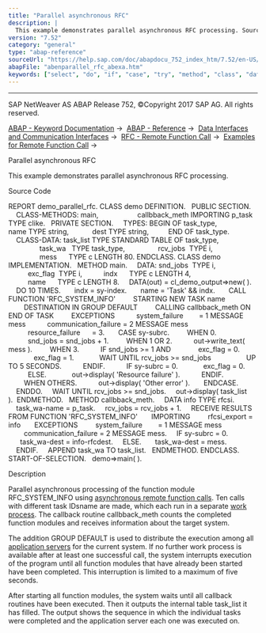 ```yaml
---
title: "Parallel asynchronous RFC"
description: |
  This example demonstrates parallel asynchronous RFC processing. Source Code REPORT demo_parallel_rfc. CLASS demo DEFINITION. PUBLIC SECTION. CLASS-METHODS: main, callbback_meth IMPORTING p_task TYPE clike. PRIVATE SECTION. TYPES: BEGIN OF task_type, name TYPE string, dest TYPE string, END OF ta
version: "7.52"
category: "general"
type: "abap-reference"
sourceUrl: "https://help.sap.com/doc/abapdocu_752_index_htm/7.52/en-US/abenparallel_rfc_abexa.htm"
abapFile: "abenparallel_rfc_abexa.htm"
keywords: ["select", "do", "if", "case", "try", "method", "class", "data", "types", "internal-table", "abenparallel", "rfc", "abexa"]
---
```


* * *

SAP NetWeaver AS ABAP Release 752, ©Copyright 2017 SAP AG. All rights reserved.

[ABAP - Keyword Documentation](https://help.sap.com/doc/abapdocu_752_index_htm/7.52/en-US/abenabap.htm) →  [ABAP - Reference](https://help.sap.com/doc/abapdocu_752_index_htm/7.52/en-US/abenabap_reference.htm) →  [Data Interfaces and Communication Interfaces](https://help.sap.com/doc/abapdocu_752_index_htm/7.52/en-US/abenabap_data_communication.htm) →  [RFC - Remote Function Call](https://help.sap.com/doc/abapdocu_752_index_htm/7.52/en-US/abenrfc.htm) →  [Examples for Remote Function Call](https://help.sap.com/doc/abapdocu_752_index_htm/7.52/en-US/abenrfc_abexas.htm) → 

Parallel asynchronous RFC

This example demonstrates parallel asynchronous RFC processing.

Source Code

REPORT demo\_parallel\_rfc.
CLASS demo DEFINITION.
  PUBLIC SECTION.
    CLASS-METHODS: main,
                   callbback\_meth IMPORTING p\_task TYPE clike.
  PRIVATE SECTION.
    TYPES: BEGIN OF task\_type,
           name TYPE string,
           dest TYPE string,
         END OF task\_type.
    CLASS-DATA: task\_list TYPE STANDARD TABLE OF task\_type,
                task\_wa   TYPE task\_type,
                rcv\_jobs  TYPE i,
                mess      TYPE c LENGTH 80.
ENDCLASS.
CLASS demo IMPLEMENTATION.
  METHOD main.
    DATA: snd\_jobs  TYPE i,
          exc\_flag  TYPE i,
          indx      TYPE c LENGTH 4,
          name      TYPE c LENGTH 8.
    DATA(out) = cl\_demo\_output=>new( ).
    DO 10 TIMES.
      indx = sy-index.
      name = 'Task' && indx.
      CALL FUNCTION 'RFC\_SYSTEM\_INFO'
        STARTING NEW TASK name
        DESTINATION IN GROUP DEFAULT
        CALLING callbback\_meth ON END OF TASK
        EXCEPTIONS
          system\_failure        = 1 MESSAGE mess
          communication\_failure = 2 MESSAGE mess
          resource\_failure      = 3.
      CASE sy-subrc.
        WHEN 0.
          snd\_jobs = snd\_jobs + 1.
        WHEN 1 OR 2.
          out->write\_text( mess ).
        WHEN 3.
          IF snd\_jobs >= 1 AND
             exc\_flag = 0.
             exc\_flag = 1.
            WAIT UNTIL rcv\_jobs >= snd\_jobs
                 UP TO 5 SECONDS.
          ENDIF.
          IF sy-subrc = 0.
            exc\_flag = 0.
          ELSE.
            out->display( 'Resource failure' ).
          ENDIF.
        WHEN OTHERS.
          out->display( 'Other error' ).
      ENDCASE.
    ENDDO.
    WAIT UNTIL rcv\_jobs >= snd\_jobs.
    out->display( task\_list ).  ENDMETHOD.
  METHOD callbback\_meth.
    DATA info TYPE rfcsi.
    task\_wa-name = p\_task.
    rcv\_jobs = rcv\_jobs + 1.
    RECEIVE RESULTS FROM FUNCTION 'RFC\_SYSTEM\_INFO'
      IMPORTING
        rfcsi\_export = info
      EXCEPTIONS
        system\_failure        = 1 MESSAGE mess
        communication\_failure = 2 MESSAGE mess.
    IF sy-subrc = 0.
      task\_wa-dest = info-rfcdest.
    ELSE.
      task\_wa-dest = mess.
    ENDIF.
    APPEND task\_wa TO task\_list.
  ENDMETHOD.
ENDCLASS.
START-OF-SELECTION.
  demo=>main( ).

Description

Parallel asynchronous processing of the function module RFC\_SYSTEM\_INFO using [asynchronous remote function calls](https://help.sap.com/doc/abapdocu_752_index_htm/7.52/en-US/abenasynchronous_rfc_glosry.htm "Glossary Entry"). Ten calls with different task IDsname are made, which each run in a separate [work process](https://help.sap.com/doc/abapdocu_752_index_htm/7.52/en-US/abenwork_process_glosry.htm "Glossary Entry"). The callback routine callbback\_meth counts the completed function modules and receives information about the target system.

The addition GROUP DEFAULT is used to distribute the execution among all [application servers](https://help.sap.com/doc/abapdocu_752_index_htm/7.52/en-US/abenapplication_server_glosry.htm "Glossary Entry") for the current system. If no further work process is available after at least one successful call, the system interrupts execution of the program until all function modules that have already been started have been completed. This interruption is limited to a maximum of five seconds.

After starting all function modules, the system waits until all callback routines have been executed. Then it outputs the internal table task\_list it has filled. The output shows the sequence in which the individual tasks were completed and the application server each one was executed on.